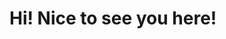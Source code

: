 # Hi! Nice to see you here!

<!---
charlesreitz/charlesreitz is a ✨ special ✨ repository because its `README.md` (this file) appears on your GitHub profile.
You can click the Preview link to take a look at your changes.
--->
